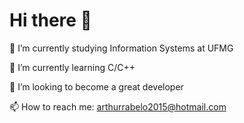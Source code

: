 # Hi there 👋

🔭 I’m currently studying Information Systems at UFMG

🌱 I’m currently learning C/C++

👯 I’m looking to become a great developer

📫 How to reach me: arthurrabelo2015@hotmail.com
